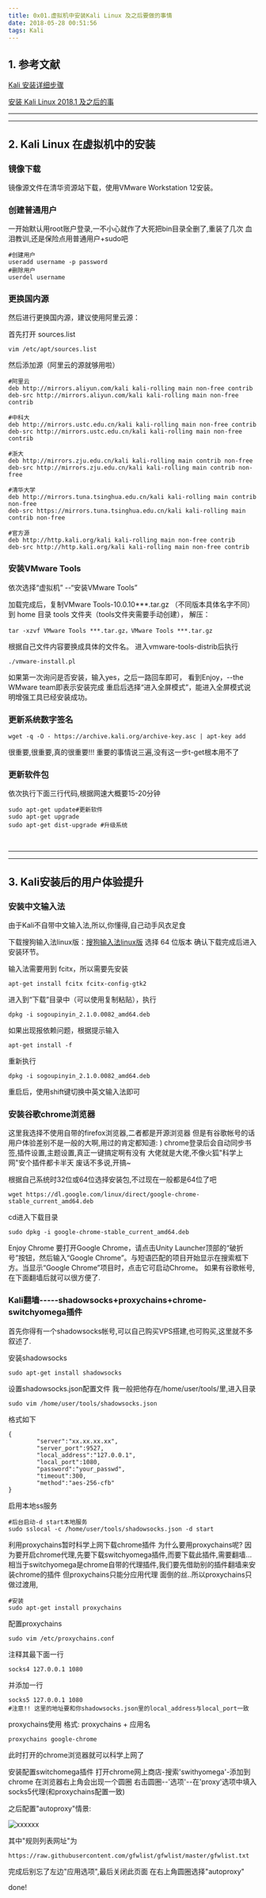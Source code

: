 ```yaml
---
title: 0x01.虚拟机中安装Kali Linux 及之后要做的事情
date: 2018-05-28 00:51:56
tags: Kali
---
```




## 1. 参考文献

[Kali 安装详细步骤](https://blog.csdn.net/u012318074/article/details/71601382/)

[安装 Kali Linux 2018.1 及之后的事](https://blog.csdn.net/metaphorxi/article/details/79639862)

---
---

## 2. Kali Linux 在虚拟机中的安装

### 镜像下载

镜像源文件在清华资源站下载，使用VMware Workstation 12安装。

### 创建普通用户

一开始默认用root账户登录,一不小心就作了大死把bin目录全删了,重装了几次
血泪教训,还是保险点用普通用户+sudo吧
```
#创建用户
useradd username -p password 
#删除用户
userdel username

```


### 更换国内源

然后进行更换国内源，建议使用阿里云源：

首先打开 sources.list
```
vim /etc/apt/sources.list
```
然后添加源（阿里云的源就够用啦）
```
#阿里云
deb http://mirrors.aliyun.com/kali kali-rolling main non-free contrib
deb-src http://mirrors.aliyun.com/kali kali-rolling main non-free contrib

#中科大
deb http://mirrors.ustc.edu.cn/kali kali-rolling main non-free contrib
deb-src http://mirrors.ustc.edu.cn/kali kali-rolling main non-free contrib

#浙大
deb http://mirrors.zju.edu.cn/kali kali-rolling main contrib non-free
deb-src http://mirrors.zju.edu.cn/kali kali-rolling main contrib non-free

#清华大学
deb http://mirrors.tuna.tsinghua.edu.cn/kali kali-rolling main contrib non-free
deb-src https://mirrors.tuna.tsinghua.edu.cn/kali kali-rolling main contrib non-free

#官方源
deb http://http.kali.org/kali kali-rolling main non-free contrib
deb-src http://http.kali.org/kali kali-rolling main non-free contrib
```

### 安装VMware Tools

依次选择“虚拟机” --“安装VMware Tools”

加载完成后，复制VMware Tools-10.0.10***.tar.gz （不同版本具体名字不同）到 home 目录 tools 文件夹（tools文件夹需要手动创建），
解压：
```
tar -xzvf VMware Tools ***.tar.gz，VMware Tools ***.tar.gz
```
根据自己文件内容要换成具体的文件名。
进入vmware-tools-distrib后执行
```
./vmware-install.pl
```
如果第一次询问是否安装，输入yes，之后一路回车即可，
看到Enjoy，--the WMware team即表示安装完成
重启后选择“进入全屏模式”，能进入全屏模式说明增强工具已经安装成功。


### 更新系统数字签名
```
wget -q -O - https://archive.kali.org/archive-key.asc | apt-key add
```
很重要,很重要,真的很重要!!!
重要的事情说三遍,没有这一步t-get根本用不了


### 更新软件包

依次执行下面三行代码,根据网速大概要15-20分钟
```
sudo apt-get update#更新软件
sudo apt-get upgrade
sudo apt-get dist-upgrade #升级系统
```
<br />

---

---

## 3. Kali安装后的用户体验提升

### 安装中文输入法

由于Kali不自带中文输入法,所以,你懂得,自己动手风衣足食

下载搜狗输入法linux版：[搜狗输入法linux版](http://pinyin.sogou.com/linux/?r=pinyin)
选择 64 位版本 
确认下载完成后进入安装环节。

输入法需要用到 fcitx，所以需要先安装
```
apt-get install fcitx fcitx-config-gtk2
```

进入到“下载”目录中（可以使用复制粘贴），执行
```
dpkg -i sogoupinyin_2.1.0.0082_amd64.deb
```

如果出现报依赖问题，根据提示输入
```
apt-get install -f
```
重新执行
```
dpkg -i sogoupinyin_2.1.0.0082_amd64.deb
```
重启后，使用shift键切换中英文输入法即可 


### 安装谷歌chrome浏览器

这里我选择不使用自带的firefox浏览器,二者都是开源浏览器
但是有谷歌帐号的话用户体验差别不是一般的大啊,用过的肯定都知道: )
chrome登录后会自动同步书签,插件设置,主题设置,真正一键搞定啊有没有
大佬就是大佬,不像火狐"科学上网"安个插件都卡半天
废话不多说,开搞~

根据自己系统时32位或64位选择安装包,不过现在一般都是64位了吧
```
wget https://dl.google.com/linux/direct/google-chrome-stable_current_amd64.deb
```

cd进入下载目录
```
sudo dpkg -i google-chrome-stable_current_amd64.deb
```

Enjoy Chrome
要打开Google Chrome，请点击Unity Launcher顶部的“破折号”按钮，然后输入“Google Chrome”。与短语匹配的项目开始显示在搜索框下方。当显示“Google Chrome”项目时，点击它可启动Chrome。
如果有谷歌帐号,在下面翻墙后就可以很方便了.


### Kali翻墙-----shadowsocks+proxychains+chrome-switchyomega插件

首先你得有一个shadowsocks帐号,可以自己购买VPS搭建,也可购买,这里就不多叙述了.

安装shadowsocks
```
sudo apt-get install shadowsocks
```
设置shadowsocks.json配置文件
我一般把他存在/home/user/tools/里,进入目录
```
sudo vim /home/user/tools/shadowsocks.json
```
格式如下
```
{
        "server":"xx.xx.xx.xx",
        "server_port":9527,
        "local_address":"127.0.0.1",
        "local_port":1080,
        "password":"your_passwd",
        "timeout":300,
        "method":"aes-256-cfb"
}
```
启用本地ss服务
```
#后台启动-d start本地服务
sudo sslocal -c /home/user/tools/shadowsocks.json -d start
```

利用proxychains暂时科学上网下载chrome插件
为什么要用proxychains呢?
因为要开启chrome代理,先要下载switchyomega插件,而要下载此插件,需要翻墙...
相当于switchyomega是chrome自带的代理插件,我们要先借助别的插件翻墙来安装chrome的插件
但proxychains只能分应用代理
面倒的丝..所以proxychains只做过渡用,
```
#安装
sudo apt-get install proxychains
```

配置proxychains
```
sudo vim /etc/proxychains.conf
```

注释其最下面一行
```
socks4 127.0.0.1 1080
```

并添加一行
```
socks5 127.0.0.1 1080
#注意!! 这里的地址要和你shadowsocks.json里的local_address与local_port一致
```

proxychains使用
格式: proxychains + 应用名
```
proxychains google-chrome
```
此时打开的chrome浏览器就可以科学上网了

安装配置switchomega插件
打开chrome网上商店-搜索'swithyomega'-添加到chrome
在浏览器右上角会出现一个圆圈
右击圆圈--'选项'--在'proxy'选项中填入socks5代理(和proxychains配置一致)

之后配置"autoproxy"情景:

![xxxxxx](/images/autoproxy.jpg)

其中"规则列表网址"为

```
https://raw.githubusercontent.com/gfwlist/gfwlist/master/gfwlist.txt
```

完成后别忘了左边"应用选项",最后关闭此页面 在右上角圆圈选择"autoproxy"

done!

